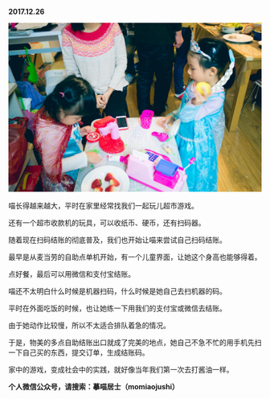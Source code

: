 
          
            
**2017.12.26**



![](img/51001-89f7b46ac9e67b89.jpg)




喵长得越来越大，平时在家里经常找我们一起玩儿超市游戏。

还有一个超市收款机的玩具，可以收纸币、硬币，还有扫码器。

随着现在扫码结账的彻底普及，我们也开始让喵来尝试自己扫码结账。

最早是从麦当劳的自助点单机开始，有一个儿童界面，让她这个身高也能够得着。

点好餐，最后可以用微信和支付宝结账。

喵还不太明白什么时候是机器扫码，什么时候是她自己去扫机器的码。

平时在外面吃饭的时候，也让她练一下用我们的支付宝或微信去结账。

由于她动作比较慢，所以不太适合排队着急的情况。

于是，物美的多点自助结账出口就成了完美的地点，她自己不急不忙的用手机先扫一下自己买的东西，提交订单，生成结账码。

家中的游戏，变成社会中的实践，就好像当年我们第一次去打酱油一样。


**个人微信公众号，请搜索：摹喵居士（momiaojushi）**

          
        